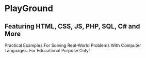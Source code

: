 # PlayGround
## Featuring HTML, CSS, JS, PHP, SQL, C# and More
Practical Examples For Solving Real-World Problems With Computer Languages. For Educational Purpose Only!
